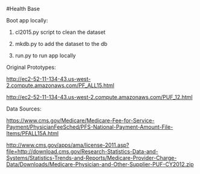 #Health Base

Boot app locally:

1. cl2015.py script to clean the dataset

2. mkdb.py to add the dataset to the db

3. run.py to run app locally


Original Prototypes: 

http://ec2-52-11-134-43.us-west-2.compute.amazonaws.com/PF_ALL15.html

http://ec2-52-11-134-43.us-west-2.compute.amazonaws.com/PUF_12.html

Data Sources: 

https://www.cms.gov/Medicare/Medicare-Fee-for-Service-Payment/PhysicianFeeSched/PFS-National-Payment-Amount-File-Items/PFALL15A.html

http://www.cms.gov/apps/ama/license-2011.asp?file=http://download.cms.gov/Research-Statistics-Data-and-Systems/Statistics-Trends-and-Reports/Medicare-Provider-Charge-Data/Downloads/Medicare-Physician-and-Other-Supplier-PUF-CY2012.zip